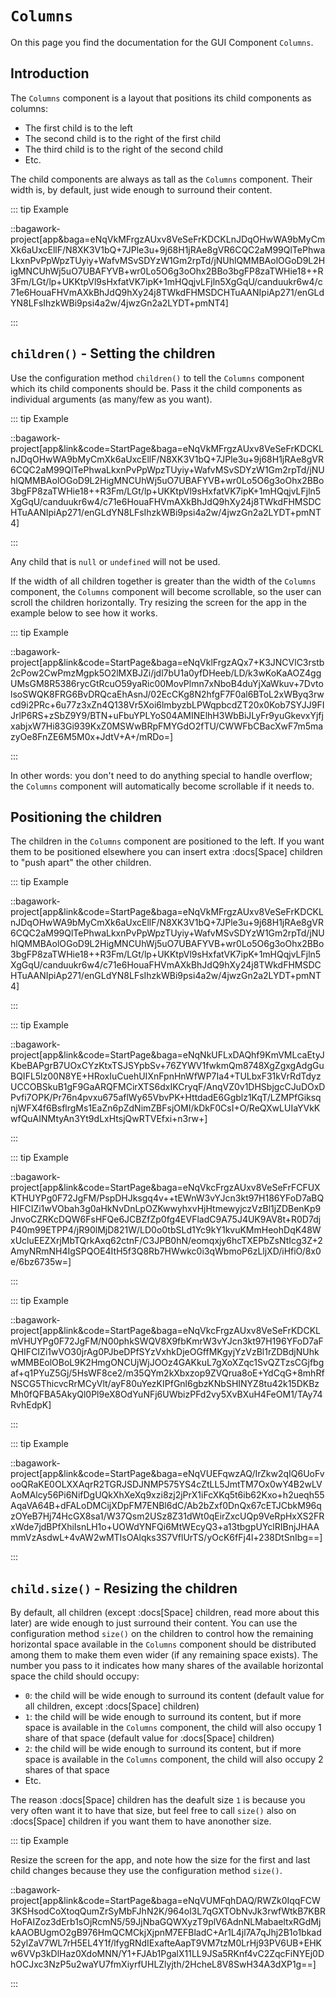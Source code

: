 <script>
	import ViewApp from '$lib/ViewApp.svelte'
</script>

# `Columns`
On this page you find the documentation for the GUI Component `Columns`.



## Introduction
The `Columns` component is a layout that positions its child components as columns:

* The first child is to the left
* The second child is to the right of the first child
* The third child is to the right of the second child
* Etc.

The child components are always as tall as the `Columns` component. Their width is, by default, just wide enough to surround their content.

::: tip Example

::bagawork-project[app&baga=eNqVkMFrgzAUxv8VeSeFrKDCKLnJDqOHwWA9bMyCmXk6aUxcEllF/N8XK3V1bQ+7JPle3u+9j68H1jRAe8gVR6CQC2aM99QlTePhwaLkxnPvPpWpzTUyiy+WafvMSvSDYzW1Gm2rpTd/jNUhlQMMBAolOGoD9L2HigMNCUhWj5uO7UBAFYVB+wr0Lo5O6g3oOhx2BBo3bgFP8zaTWHie18++R3Fm/LGt/lp+UKKtpVl9sHxfatVK7ipK+1mHQqjvLFjln5XgGqU/canduukr6w4/c71e6HouaFHVmAXkBhJdQ9hXy24j8TWkdFHMSDCHTuAANIpiAp271/enGLdYN8LFsIhzkWBi9psi4a2w/4jwzGn2a2LYDT+pmNT4]

:::



## `children()` - Setting the children
Use the configuration method `children()` to tell the `Columns` component which its child components should be. Pass it the child components as individual arguments (as many/few as you want).

::: tip Example

::bagawork-project[app&link&code=StartPage&baga=eNqVkMFrgzAUxv8VeSeFrKDCKLnJDqOHwWA9bMyCmXk6aUxcEllF/N8XK3V1bQ+7JPle3u+9j68H1jRAe8gVR6CQC2aM99QlTePhwaLkxnPvPpWpzTUyiy+WafvMSvSDYzW1Gm2rpTd/jNUhlQMMBAolOGoD9L2HigMNCUhWj5uO7UBAFYVB+wr0Lo5O6g3oOhx2BBo3bgFP8zaTWHie18++R3Fm/LGt/lp+UKKtpVl9sHxfatVK7ipK+1mHQqjvLFjln5XgGqU/canduukr6w4/c71e6HouaFHVmAXkBhJdQ9hXy24j8TWkdFHMSDCHTuAANIpiAp271/enGLdYN8LFsIhzkWBi9psi4a2w/4jwzGn2a2LYDT+pmNT4]

:::

Any child that is `null` or `undefined` will not be used.

If the width of all children together is greater than the width of the `Columns` component, the `Columns` component will become scrollable, so the user can scroll the children horizontally. Try resizing the screen for the app in the example below to see how it works.

::: tip Example

::bagawork-project[app&link&code=StartPage&baga=eNqVklFrgzAQx7+K3JNCVlC3rstb2cPow2CwPmzMgpk5O2lMXBJZi/jdl7bU1a0yfDHeeb/LD/k3wKoKaAOZ4ggUMsGM8R5386rycGtRcuO59yaRic00MovPlmn7xNboB4duYjXaWkuv+7DvtolsoSWQK8FRG6BvDRQcaEhAsnJ/02EcCKg8N2hfgF7F0al6BToL2xWByq3rwcd9i2PRc+6u77z3xZn4Q138Vr5Xoi6lmbyzbLPWqpbcdZT20x0Kob7SYJJ9FIJrlP6RS+zSbZ9Y9/BTN+uFbuYPLYoS04AMINElhH3WbBiJLyFr9yuGkevxYjfjxabjxW7Hi83Gi939KxZ0MSWwBRpFMYGdO2fTU/CWWFbCBacXwF7m5mazyOe8FnZE6M5M0x+JdtV+A+/mRDo=]

:::

In other words: you don't need to do anything special to handle overflow; the `Columns` component will automatically become scrollable if it needs to.




## Positioning the children
The children in the `Columns` component are positioned to the left. If you want them to be positioned elsewhere you can insert extra :docs[Space] children to "push apart" the other children.

::: tip Example

::bagawork-project[app&link&code=StartPage&baga=eNqVkMFrgzAUxv8VeSeFrKDCKLnJDqOHwWA9bMyCmXk6aUxcEllF/N8XK3V1bQ+7JPle3u+9j68H1jRAe8gVR6CQC2aM99QlTePhwaLkxnPvPpWpzTUyiy+WafvMSvSDYzW1Gm2rpTd/jNUhlQMMBAolOGoD9L2HigMNCUhWj5uO7UBAFYVB+wr0Lo5O6g3oOhx2BBo3bgFP8zaTWHie18++R3Fm/LGt/lp+UKKtpVl9sHxfatVK7ipK+1mHQqjvLFjln5XgGqU/canduukr6w4/c71e6HouaFHVmAXkBhJdQ9hXy24j8TWkdFHMSDCHTuAANIpiAp271/enGLdYN8LFsIhzkWBi9psi4a2w/4jwzGn2a2LYDT+pmNT4]

:::

::: tip Example

::bagawork-project[app&link&code=StartPage&baga=eNqNkUFLxDAQhf9KmVMLcaEtyJKbeBAPgrB7UOxCYzKtxTSJSYpbSv+76ZYWV1fwkmQm8748XgZgxgAdgGuBQIFL5lz00N8YE+HRoxIuCuehUIXnFpnHnWfWP7Ia4+TULbxF31kVrRdTdyzUCCOBSkuB1gF9GaARQFMCirXTS6dxIKCryqF/AnqVZ0v1DHSbjgcCJuDOxDPvfi7OPK/Pr76n4pvxu675aflWy65VbvPK+HttdadE6Ggblz1KqT/LZMPfGiksqnjWFX4f6BsflrgMs1EaZn6pZdNimZBFsjOMI/kDkF0CsI+O/ReQXwLUIaYVkKwfQuAINMtyAn3Yt9dLxHtsjQwRTVEfxi+n3rw+]

:::

::: tip Example

::bagawork-project[app&link&code=StartPage&baga=eNqVkcFrgzAUxv8VeSeFrFCFUXKTHUYPg0F72JgFM/PspDHJksgq4v++tEWnW3vYJcn3kt97H186YFoD7aBQHIFCIZi1wVObah3g0aHkNvDnLpOZKwwyhxvHjHtmewyjczVzBl1jZDBenKp9JnvoCZRKcDQW6FsHFQe6JCBZfZp0fg4EVFladC9A75J4UK9AV8t+R0D7djP40m99ETPP4/jR90lMjD821W/LD0o0tbSLd1Yc9kY1kvuKMmHeohDqK48WxUcluEEZXrjMbTQrkAxq62ctnF/C3JPB0hN/eomqxjy6hcTXEPbZsNtIcg3Z+2AmyNRmNH4IgSPQOE4ItH5f3Q8Rb7HWwkc0i3qWbmoP6zLljXD/iHfiO/8x0e/6bz6735w=]

:::

::: tip Example

::bagawork-project[app&link&code=StartPage&baga=eNqVkcFrgzAUxv8VeSeFrKDCKLmVHUYPg0F72JgFM/N00phkSWQV8X9fbKmrW3vYJcn3kt97H196YFoD7aFQHIFCIZi1wVO30jrAg0PJbeDPfSYzVxhkDjeOGffMKgyjYzVzBl1rZDBdjNUhkwMMBEolOBoL9K2HmgONCUjWjJOOz4GAKkuL7gXoXZqc1SvQZTzsCGjfbgaf+q1PYuZ5Gj/5HsWF8ce2/m35QYm2kXbxzop9ZVQrua8oE+YdCqG+8mhRfNSCG5ThicvcRrMCyVlt/ayF80uYezKIPfGnl6gbzKNbSHINYZ8tu42k15DKBzMh0fQFBA5AkyQl0Pl9eX8OdYuNFj6UWbizPFd2vy5XvBXuH4FeOM1/TAy74RvhEdpK]

:::

::: tip Example

::bagawork-project[app&link&code=StartPage&baga=eNqVUEFqwzAQ/IrZkw2qIQ6UoFvooQRaKE0OLXXAqrR2TGRJSDJNMP575YS4cZtLL5JmtTM7Ox0wY4B2wLVAoMAlcy56Pi6NifDgUQkXhXeXq9xzi8zj2jPrX1iFcXKq5t6ib62Kxo+h2ueqh55AqaVA64B+dFALoDMCijXDpFM7ENBl6dC/Ab2bZxf0DnQx67cETJCbkM96qzOYeB7Hj74HcGX8sa1/W37Qsm2USz8Z31dWt0qEirZxcUQp9VeRpHxXS2FRxWde7jdBPfXhiIsnLH1o+UOWdYNFQi6MtWEcyQ3+a13tbgpUYclRIBnjJHAAmmVzAsdwL+4vAW2wMTIsOAlqks3S7VflUrTS/yOcK6fFj4l+238DtSnIbg==]

:::






## `child.size()` - Resizing the children
By default, all children (except :docs[Space] children, read more about this later) are wide enough to just surround their content. You can use the configuration method `size()` on the children to control how the remaining horizontal space available in the `Columns` component should be distributed among them to make them even wider (if any remaining space exists). The number you pass to it indicates how many shares of the available horizontal space the child should occupy:

* `0`: the child will be wide enough to surround its content (default value for all children, except :docs[Space] children)
* `1`: the child will be wide enough to surround its content, but if more space is available in the `Columns` component, the child will also occupy 1 share of that space (default value for :docs[Space] children)
* `2`: the child will be wide enough to surround its content, but if more space is available in the `Columns` component, the child will also occupy 2 shares of that space
* Etc.

The reason :docs[Space] children has the deafult size `1` is because you very often want it to have that size, but feel free to call `size()` also on :docs[Space] children if you want them to have anonother size.



::: tip Example

Resize the screen for the app, and note how the size for the first and last child changes because they use the configuration method `size()`.

::bagawork-project[app&link&code=StartPage&baga=eNqVUMFqhDAQ/RWZk0IqqFCW3KSHsodCoXtoqQumZrSyMbFJhN2K/964ol3L7qGXTObNvJk3rwfWtkB7KBRHoFAIZoz3dErb1sOjRcmN5/59JjNbaGQWXyzT9plV6AdnNLMabaeltxRGdMjkAAOBUgmO2gB976HmQCMCkjXjpnM7EFBladC+Ar1L4jl7A7qJhj2B1o1bkad52ylZaV7WL7rH5EL4Y1f/lfygRNdIExafteAapT9VM7tzM0LrHj93PV6UB+EHKw6VVp3kDlHaz0XdoMNN/Y1+FJAb1PgalX11LL9JSa5RKnf4vC2ZqcFiNYEj0DhOCJxc3NzP5u2waYU7fmXiyrfUHLZlyjth/2HcheL8V8SwH34A3dXP1g==]

:::